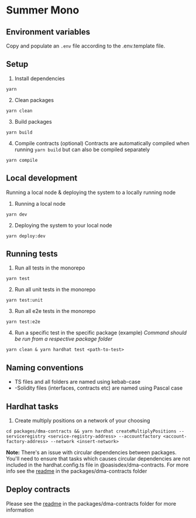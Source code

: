 # Summer Mono

## Environment variables

Copy and populate an `.env` file according to the .env.template file.

## Setup

1. Install dependencies

```shell
yarn
```

2. Clean packages

```shell
yarn clean
```

3. Build packages

```shell
yarn build
```

4. Compile contracts (optional)
Contracts are automatically compiled when running `yarn build` but can also be compiled separately

```shell
yarn compile
```

## Local development

Running a local node & deploying the system to a locally running node

1. Running a local node

```shell
yarn dev
```

2. Deploying the system to your local node

```shell
yarn deploy:dev
```

## Running tests

1. Run all tests in the monorepo

```shell
yarn test
```

2. Run all unit tests in the monorepo

```shell
yarn test:unit
```

3. Run all e2e tests in the monorepo

```shell
yarn test:e2e
```

4. Run a specific test in the specific package (example)
_Command should be run from a respective package folder_

```shell
yarn clean & yarn hardhat test <path-to-test>
```

## Naming conventions

- TS files and all folders are named using kebab-case
- -Solidity files (interfaces, contracts etc) are named using Pascal case

## Hardhat tasks

1. Create multiply positions on a network of your choosing

```shell
cd packages/dma-contracts && yarn hardhat createMultiplyPositions --serviceregistry <service-registry-address> --accountfactory <account-factory-address> --network <insert-network>
```

**Note:** There's an issue with circular dependencies between packages. You'll need to ensure that tasks which causes circular dependencies are 
not included in the hardhat.config.ts file in @oasisdex/dma-contracts. For more info see the [readme](./packages/dma-contracts/README.md) in the packages/dma-contracts folder

## Deploy contracts

Please see the [readme](./packages/dma-contracts/README.md) in the packages/dma-contracts folder for more information

